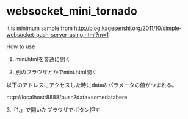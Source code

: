 websocket_mini_tornado
======================

it is minimum sample from http://blog.kagesenshi.org/2011/10/simple-websocket-push-server-using.html?m=1

How to use

1. mini.htmlを普通に開く

2. 別のブラウザとかでmini.html開く

以下のアドレスにアクセスした時にdataのパラメータの値がつまれる。

http://localhost:8888/push?data=somedatahere

3.「1.」で開いたブラウザでボタン押す
